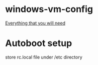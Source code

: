 # windows-vm-config

[Everything that you will need](https://wiki.archlinux.org/title/PCI_passthrough_via_OVMF)


# Autoboot setup

store rc.local file under /etc directory
